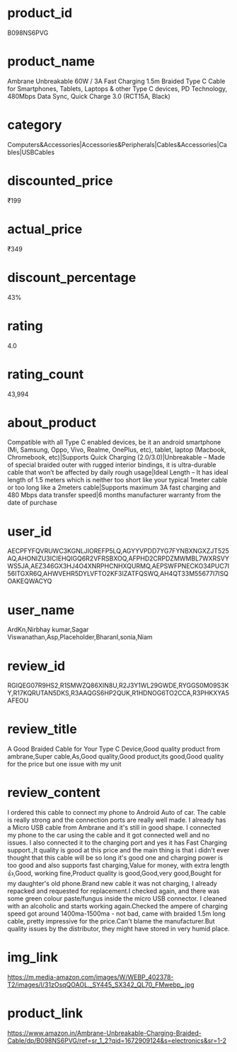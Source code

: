 # product_id
B098NS6PVG

# product_name
Ambrane Unbreakable 60W / 3A Fast Charging 1.5m Braided Type C Cable for Smartphones, Tablets, Laptops & other Type C devices, PD Technology, 480Mbps Data Sync, Quick Charge 3.0 (RCT15A, Black)

# category
Computers&Accessories|Accessories&Peripherals|Cables&Accessories|Cables|USBCables

# discounted_price
₹199

# actual_price
₹349

# discount_percentage
43%

# rating
4.0

# rating_count
43,994

# about_product
Compatible with all Type C enabled devices, be it an android smartphone (Mi, Samsung, Oppo, Vivo, Realme, OnePlus, etc), tablet, laptop (Macbook, Chromebook, etc)|Supports Quick Charging (2.0/3.0)|Unbreakable – Made of special braided outer with rugged interior bindings, it is ultra-durable cable that won’t be affected by daily rough usage|Ideal Length – It has ideal length of 1.5 meters which is neither too short like your typical 1meter cable or too long like a 2meters cable|Supports maximum 3A fast charging and 480 Mbps data transfer speed|6 months manufacturer warranty from the date of purchase

# user_id
AECPFYFQVRUWC3KGNLJIOREFP5LQ,AGYYVPDD7YG7FYNBXNGXZJT525AQ,AHONIZU3ICIEHQIGQ6R2VFRSBXOQ,AFPHD2CRPDZMWMBL7WXRSVYWS5JA,AEZ346GX3HJ4O4XNRPHCNHXQURMQ,AEPSWFPNECKO34PUC7I56ITGXR6Q,AHWVEHR5DYLVFTO2KF3IZATFQSWQ,AH4QT33M55677I7ISQOAKEQWACYQ

# user_name
ArdKn,Nirbhay kumar,Sagar Viswanathan,Asp,Placeholder,BharanI,sonia,Niam

# review_id
RGIQEG07R9HS2,R1SMWZQ86XIN8U,R2J3Y1WL29GWDE,RYGGS0M09S3KY,R17KQRUTAN5DKS,R3AAQGS6HP2QUK,R1HDNOG6TO2CCA,R3PHKXYA5AFEOU

# review_title
A Good Braided Cable for Your Type C Device,Good quality product from ambrane,Super cable,As,Good quality,Good product,its good,Good quality for the price but one issue with my unit

# review_content
I ordered this cable to connect my phone to Android Auto of car. The cable is really strong and the connection ports are really well made. I already has a Micro USB cable from Ambrane and it's still in good shape. I connected my phone to the car using the cable and it got connected well and no issues. I also connected it to the charging port and yes it has Fast Charging support.,It quality is good at this price and the main thing is that i didn't ever thought that this cable will be so long it's good one and charging power is too good and also supports fast charging,Value for money, with extra length👍,Good, working fine,Product quality is good,Good,very good,Bought for my daughter's old phone.Brand new cable it was not charging, I already repacked and requested for replacement.I checked again, and there was some green colour paste/fungus inside the micro USB connector. I cleaned with an alcoholic and starts working again.Checked the ampere of charging speed got around 1400ma-1500ma - not bad, came with braided 1.5m long cable, pretty impressive for the price.Can't blame the manufacturer.But quality issues by the distributor, they might have stored in very humid place.

# img_link
https://m.media-amazon.com/images/W/WEBP_402378-T2/images/I/31zOsqQOAOL._SY445_SX342_QL70_FMwebp_.jpg

# product_link
https://www.amazon.in/Ambrane-Unbreakable-Charging-Braided-Cable/dp/B098NS6PVG/ref=sr_1_2?qid=1672909124&s=electronics&sr=1-2
